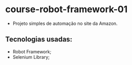 # course-robot-framework-01

- Projeto simples de automação no site da Amazon. 

## Tecnologias usadas: 
- Robot Framework;
- Selenium Library; 